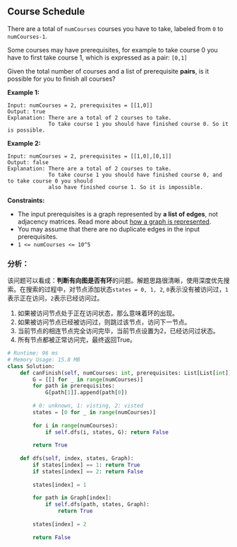 ## Course Schedule

There are a total of `numCourses` courses you have to take, labeled from `0` to `numCourses-1`.

Some courses may have prerequisites, for example to take course 0 you have to first take course 1, which is expressed as a pair: `[0,1]`

Given the total number of courses and a list of prerequisite **pairs**, is it possible for you to finish all courses?

**Example 1:**

```
Input: numCourses = 2, prerequisites = [[1,0]]
Output: true
Explanation: There are a total of 2 courses to take. 
             To take course 1 you should have finished course 0. So it is possible.
```

**Example 2:**

```
Input: numCourses = 2, prerequisites = [[1,0],[0,1]]
Output: false
Explanation: There are a total of 2 courses to take. 
             To take course 1 you should have finished course 0, and to take course 0 you should
             also have finished course 1. So it is impossible.
```

**Constraints:**

- The input prerequisites is a graph represented by **a list of edges**, not adjacency matrices. Read more about [how a graph is represented](https://www.khanacademy.org/computing/computer-science/algorithms/graph-representation/a/representing-graphs).
- You may assume that there are no duplicate edges in the input prerequisites.
- `1 <= numCourses <= 10^5`

### **分析：**

该问题可以看成：**判断有向图是否有环**的问题。解题思路很清晰，使用深度优先搜索。在搜索的过程中，对节点添加状态`states = 0, 1, 2`, `0`表示没有被访问过，`1`表示正在访问，`2`表示已经访问过。

1. 如果被访问节点处于正在访问状态，那么意味着环的出现。
2. 如果被访问节点已经被访问过，则跳过该节点，访问下一节点。
3. 当前节点的相连节点完全访问完毕，当前节点设置为2，已经访问过状态。
4. 所有节点都被正常访问完，最终返回True。

```python
# Runtime: 96 ms
# Memory Usage: 15.8 MB
class Solution:
    def canFinish(self, numCourses: int, prerequisites: List[List[int]]) -> bool:
        G = [[] for _ in range(numCourses)]
        for path in prerequisites:
            G[path[1]].append(path[0])
        
        # 0: unknown, 1: visting, 2: visted
        states = [0 for _ in range(numCourses)]
        
        for i in range(numCourses):
            if self.dfs(i, states, G): return False
            
        return True
        
    def dfs(self, index, states, Graph):
        if states[index] == 1: return True
        if states[index] == 2: return False
        
        states[index] = 1
        
        for path in Graph[index]:
            if self.dfs(path, states, Graph):
                return True
        
        states[index] = 2
        
        return False
```

